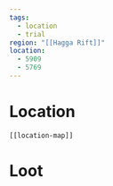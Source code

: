 ```yaml
---
tags:
  - location
  - trial
region: "[[Hagga Rift]]"
location:
  - 5909
  - 5769
---
```

# Location
```meta-bind-embed
[[location-map]]
```
# Loot
